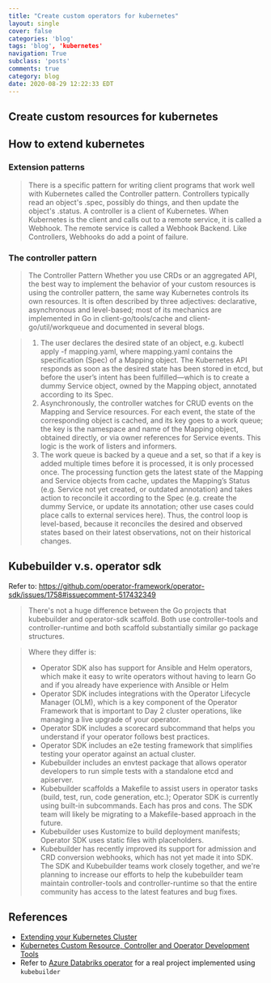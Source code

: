 ```yaml
---
title: "Create custom operators for kubernetes"
layout: single
cover: false
categories: 'blog'
tags: 'blog', 'kubernetes'
navigation: True
subclass: 'posts'
comments: true
category: blog
date: 2020-08-29 12:22:33 EDT
---
```


## Create custom resources for kubernetes

## How to extend kubernetes

### Extension patterns

> There is a specific pattern for writing client programs that work well with Kubernetes called the Controller pattern. Controllers typically read an object's .spec, possibly do things, and then update the object's .status.
> A controller is a client of Kubernetes. When Kubernetes is the client and calls out to a remote service, it is called a Webhook. The remote service is called a Webhook Backend. Like Controllers, Webhooks do add a point of failure.

### The controller pattern

> The Controller Pattern
Whether you use CRDs or an aggregated API, the best way to implement the behavior of your custom resources is using the controller pattern, the same way Kubernetes controls its own resources. It is often described by three adjectives: declarative, asynchronous and level-based; most of its mechanics are implemented in Go in client-go/tools/cache and client-go/util/workqueue and documented in several blogs.

> 1. The user declares the desired state of an object, e.g. kubectl apply -f mapping.yaml, where mapping.yaml contains the specification (Spec) of a Mapping object. The Kubernetes API responds as soon as the desired state has been stored in etcd, but before the user’s intent has been fulfilled—which is to create a dummy Service object, owned by the Mapping object, annotated according to its Spec.
> 2. Asynchronously, the controller watches for CRUD events on the Mapping and Service resources. For each event, the state of the corresponding object is cached, and its key goes to a work queue; the key is the namespace and name of the Mapping object, obtained directly, or via owner references for Service events. This logic is the work of listers and informers.
> 3. The work queue is backed by a queue and a set, so that if a key is added multiple times before it is processed, it is only processed once. The processing function gets the latest state of the Mapping and Service objects from cache, updates the Mapping’s Status (e.g. Service not yet created, or outdated annotation) and takes action to reconcile it according to the Spec (e.g. create the dummy Service, or update its annotation; other use cases could place calls to external services here). Thus, the control loop is level-based, because it reconciles the desired and observed states based on their latest observations, not on their historical changes.

## Kubebuilder v.s. operator sdk


Refer to: https://github.com/operator-framework/operator-sdk/issues/1758#issuecomment-517432349

> There's not a huge difference between the Go projects that kubebuilder and operator-sdk scaffold. Both use controller-tools and controller-runtime and both scaffold substantially similar go package structures.

> Where they differ is:
>
> - Operator SDK also has support for Ansible and Helm operators, which make it easy to write operators without having to learn Go and if you already have experience with Ansible or Helm
> - Operator SDK includes integrations with the Operator Lifecycle Manager (OLM), which is a key component of the Operator Framework that is important to Day 2 cluster operations, like managing a live upgrade of your operator.
> - Operator SDK includes a scorecard subcommand that helps you understand if your operator follows best practices.
> - Operator SDK includes an e2e testing framework that simplifies testing your operator against an actual cluster.
> - Kubebuilder includes an envtest package that allows operator developers to run simple tests with a standalone etcd and apiserver.
> - Kubebuilder scaffolds a Makefile to assist users in operator tasks (build, test, run, code generation, etc.); Operator SDK is currently using built-in subcommands. Each has pros and cons. The SDK team will likely be migrating to a Makefile-based approach in the future.
> - Kubebuilder uses Kustomize to build deployment manifests; Operator SDK uses static files with placeholders.
> - Kubebuilder has recently improved its support for admission and CRD conversion webhooks, which has not yet made it into SDK.
> The SDK and Kubebuilder teams work closely together, and we're planning to increase our efforts to help the kubebuilder team maintain controller-tools and controller-runtime so that the entire community has access to the latest features and bug fixes.

## References

- [Extending your Kubernetes Cluster](https://kubernetes.io/docs/concepts/extend-kubernetes/extend-cluster/)
- [Kubernetes Custom Resource, Controller and Operator Development Tools](https://admiralty.io/blog/kubernetes-custom-resource-controller-and-operator-development-tools/)
- Refer to [Azure Databriks operator](https://github.com/microsoft/azure-databricks-operator) for a real project implemented using `kubebuilder`
